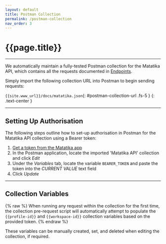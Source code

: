 ```yaml
---
layout: default
title: Postman Collection
permalink: /postman-collection
nav_order: 3
---
```


# {{page.title}}

---

We automatically maintain a fully-tested Postman collection for the Matatika API, which contains all the requests documented in [Endpoints](endpoints).

Simply import the following collection URL into Postman to begin sending requests:

`{{site.www_url}}/docs/matatika.json`{: #postman-collection-url .fs-5 }
{: .text-center }

---

## Setting Up Authorisation

The following steps outline how to set-up authorisation in Postman for the Matatika API collection using a Bearer token:

1. [Get a token from the Matatika app]({{site.api_keys_url}})
2. In the Postman application, locate the imported 'Matatika API' collection and click *Edit*
3. Under the *Variables* tab, locate the variable `BEARER_TOKEN` and paste the token into the *CURRENT VALUE* text field
4. Click *Update*

---

## Collection Variables

{% raw %}
When running any request within the collection for the first time, the collection pre-request script will automatically attempt to populate the `{{profile-id}}` and `{{workspace-id}}` collection variables based on the provided token.
{% endraw %}

These variables can be manually created, set, and deleted when editing the collection, if required.
